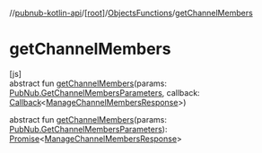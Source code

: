 //[pubnub-kotlin-api](../../../index.md)/[[root]](../index.md)/[ObjectsFunctions](index.md)/[getChannelMembers](get-channel-members.md)

# getChannelMembers

[js]\
abstract fun [getChannelMembers](get-channel-members.md)(params: [PubNub.GetChannelMembersParameters](../-pub-nub/-get-channel-members-parameters/index.md), callback: [Callback](../-callback/index.md)&lt;[ManageChannelMembersResponse](../-manage-channel-members-response/index.md)&gt;)

abstract fun [getChannelMembers](get-channel-members.md)(params: [PubNub.GetChannelMembersParameters](../-pub-nub/-get-channel-members-parameters/index.md)): [Promise](https://kotlinlang.org/api/latest/jvm/stdlib/kotlin-stdlib/kotlin.js/-promise/index.html)&lt;[ManageChannelMembersResponse](../-manage-channel-members-response/index.md)&gt;
